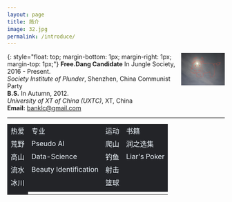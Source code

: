 ```yaml
---
layout: page
title: 简介
image: 32.jpg
permalink: /introduce/
---
```


<img src="/img/cowboy.jpg" align="right" width="20%">{: style="float: top; margin-bottom: 1px; margin-right: 1px; margin-top: 1px;"}
**Free.Dang Candidate** In Jungle Society, 2016 - Present.<br>
*Society Institute of Plunder*, Shenzhen, China Communist Party <br>
**B.S.** In Autumn,  2012. <br>
*University of XT of China (UXTC)*, XT, China <br>
**Email:** banklc@gmail.com

---

<div>
<table frame=void border=0 align=center style="color:aliceblue;">
    <tr><td bgcolor="#232428" style="border:none; font-size:16px;">热爱</td><td bgcolor="#232428" style="border:none; font-size:16px;">专业</td><td bgcolor="#232428" style="border:none; font-size:16px;">运动</td><td bgcolor="#232428" style="border:none; font-size:16px;">书籍</td></tr>
    <tr><td bgcolor="#232428" style="border:none; font-size:16px;">荒野</td><td bgcolor="#232428" style="border:none; font-size:16px;">Pseudo AI</td><td bgcolor="#232428" style="border:none; font-size:16px;">爬山</td><td bgcolor="#232428" style="border:none; font-size:16px;">润之选集</td></tr>
    <tr><td bgcolor="#232428" style="border:none; font-size:16px;">高山</td><td bgcolor="#232428" style="border:none; font-size:16px;">Data-Science</td><td bgcolor="#232428" style="border:none; font-size:16px;">钓鱼</td><td bgcolor="#232428" style="border:none; font-size:16px;">Liar's Poker</td></tr>
    <tr><td bgcolor="#232428" style="border:none; font-size:16px;">流水</td><td bgcolor="#232428" style="border:none; font-size:16px;">Beauty Identification</td><td bgcolor="#232428" style="border:none; font-size:16px;">射击</td><td bgcolor="#232428" style="border:none; font-size:16px;"> </td></tr>
    <tr><td bgcolor="#232428" style="border:none; font-size:16px;">冰川</td><td bgcolor="#232428" style="border:none; font-size:16px;"> </td><td bgcolor="#232428" style="border:none; font-size:16px;">篮球</td><td bgcolor="#232428" style="border:none; font-size:16px;"> </td></tr>
    <tr><td bgcolor="#232428" style="border:none; font-size:16px;"> </td><td bgcolor="#232428" style="border:none; font-size:16px;"> </td><td bgcolor="#232428" style="border:none; font-size:16px;"> </td><td bgcolor="#232428" style="border:none; font-size:16px;"> </td></tr>
    <tr><td bgcolor="#232428" style="border:none; font-size:16px;"> </td></tr> 
</table>
</div>


<iframe src="/vedio/Mandisa_-_Dear_John_CeeNaija.com_.mp3" allow="autoplay" style="display:none" id="iframeAudio"></iframe>
